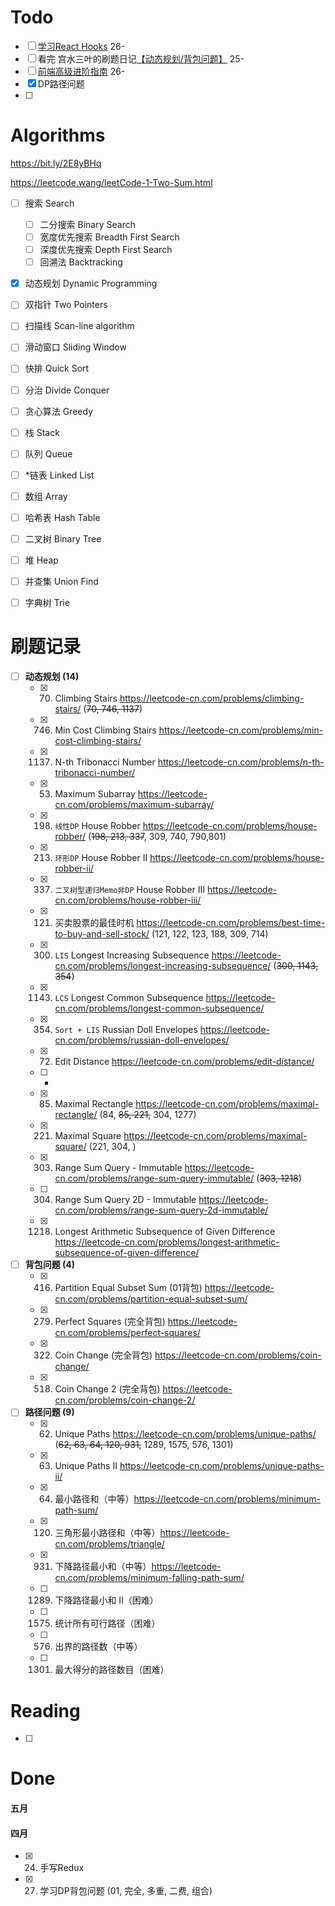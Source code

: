 # Todo

- [ ] [学习React Hooks](https://zh-hans.reactjs.org/docs/hooks-intro.html) 26-
- [ ] 看完 宫水三叶的刷题日记[【动态规划/背包问题】](https://mp.weixin.qq.com/mp/appmsgalbum?__biz=MzU4NDE3MTEyMA==&action=getalbum&album_id=1751702161341628417&scene=173&from_msgid=2247486107&from_itemidx=1&count=3&nolastread=1#wechat_redirect) 25-
- [ ] [前端高级进阶指南](https://github.com/sl1673495/blogs/issues/37) 26-
- [x] DP路径问题
- [ ] 



# Algorithms 

https://bit.ly/2E8yBHq

https://leetcode.wang/leetCode-1-Two-Sum.html

- [ ] 搜索 Search
  - [ ] 二分搜索 Binary Search  
  - [ ] 宽度优先搜索 Breadth First Search  
  - [ ] 深度优先搜索 Depth First Search 
  - [ ] 回溯法 Backtracking  
- [x] 动态规划 Dynamic Programming  
- [ ] 双指针 Two Pointers  
- [ ] 扫描线 Scan-line algorithm  
- [ ] 滑动窗口 Sliding Window  
- [ ] 快排 Quick Sort  
- [ ] 分治 Divide Conquer  
- [ ] 贪心算法 Greedy  
- [ ] 栈 Stack  
- [ ] 队列 Queue  
- [ ] *链表 Linked List  
- [ ] 数组 Array  
- [ ] 哈希表 Hash Table  
- [ ] 二叉树 Binary Tree   
- [ ] 堆 Heap  
- [ ] 并查集 Union Find  
- [ ] 字典树 Trie  





# 刷题记录

- [ ] **动态规划 (14)**
  - [x] 70. Climbing Stairs https://leetcode-cn.com/problems/climbing-stairs/ (~~70, 746, 1137~~)
  - [x] 746. Min Cost Climbing Stairs https://leetcode-cn.com/problems/min-cost-climbing-stairs/
  - [x] 1137. N-th Tribonacci Number https://leetcode-cn.com/problems/n-th-tribonacci-number/
  - [x] 53. Maximum Subarray https://leetcode-cn.com/problems/maximum-subarray/
  - [x] 198. `线性DP` House Robber https://leetcode-cn.com/problems/house-robber/    (~~198, 213, 337~~, 309, 740, 790,801) 
  - [x] 213. `环形DP` House Robber II https://leetcode-cn.com/problems/house-robber-ii/  
  - [x] 337. `二叉树型递归Memo非DP` House Robber III https://leetcode-cn.com/problems/house-robber-iii/  
  - [x] 121. 买卖股票的最佳时机 https://leetcode-cn.com/problems/best-time-to-buy-and-sell-stock/ (121, 122, 123, 188, 309, 714)
  - [x] 300. `LIS` Longest Increasing Subsequence https://leetcode-cn.com/problems/longest-increasing-subsequence/ (~~300, 1143, 354~~)
  - [x] 1143. `LCS` Longest Common Subsequence https://leetcode-cn.com/problems/longest-common-subsequence/
  - [x] 354. `Sort + LIS` Russian Doll Envelopes https://leetcode-cn.com/problems/russian-doll-envelopes/
  - [x] 72. Edit Distance https://leetcode-cn.com/problems/edit-distance/
  - [ ] -
  - [x] 85. Maximal Rectangle  https://leetcode-cn.com/problems/maximal-rectangle/ (84, ~~85, 221,~~ 304, 1277)
  - [x] 221. Maximal Square  https://leetcode-cn.com/problems/maximal-square/ (221, 304, )
  - [x] 303. Range Sum Query - Immutable  https://leetcode-cn.com/problems/range-sum-query-immutable/ (~~303, 1218~~)
  - [ ] 304. Range Sum Query 2D - Immutable  https://leetcode-cn.com/problems/range-sum-query-2d-immutable/
  - [x] 1218. Longest Arithmetic Subsequence of Given Difference https://leetcode-cn.com/problems/longest-arithmetic-subsequence-of-given-difference/

- [ ] **背包问题 (4)** 
	- [x] 416. Partition Equal Subset Sum (01背包) https://leetcode-cn.com/problems/partition-equal-subset-sum/
	- [x] 279. Perfect Squares (完全背包) https://leetcode-cn.com/problems/perfect-squares/
	- [x] 322. Coin Change (完全背包) https://leetcode-cn.com/problems/coin-change/
	- [x] 518. Coin Change 2 (完全背包) https://leetcode-cn.com/problems/coin-change-2/
- [ ] **路径问题 (9)** 
	- [x] 62. Unique Paths  https://leetcode-cn.com/problems/unique-paths/ (~~62, 63, 64, 120, 931,~~ 1289, 1575, 576, 1301)
	- [x] 63. Unique Paths II https://leetcode-cn.com/problems/unique-paths-ii/
	- [x] 64. 最小路径和（中等）https://leetcode-cn.com/problems/minimum-path-sum/
	- [x] 120. 三角形最小路径和（中等）https://leetcode-cn.com/problems/triangle/
	- [x] 931. 下降路径最小和（中等）https://leetcode-cn.com/problems/minimum-falling-path-sum/
	- [ ] 1289. 下降路径最小和 II（困难）
	- [ ] 1575. 统计所有可行路径（困难）
	- [ ] 576. 出界的路径数（中等）
	- [ ] 1301. 最大得分的路径数目（困难）





# Reading 

- [ ] 



# Done

#### 五月



#### 四月

- [x] 24. 手写Redux
- [x] 27. 学习DP背包问题 (01, 完全, 多重, 二费, 组合)

